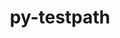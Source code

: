 ---
title: "py-testpath"
layout: cache
categories: [package, v0.18.1]
meta: {"versions": ["0.6.0"], "compilers": ["gcc@=7.5.0"], "oss": ["ubuntu18.04"], "platforms": ["linux"], "targets": ["x86_64"], "stacks": ["data-vis-sdk", "e4s", "root"], "num_specs": 3, "num_specs_by_stack": {"e4s": 2, "root": 3, "data-vis-sdk": 1}}
spec_details: [{"hash": "fpbp35sio4nkwi6v3eju7hw5lq22lhrm", "compiler": "gcc@=7.5.0", "versions": ["0.6.0"], "os": "ubuntu18.04", "platform": "linux", "target": "x86_64", "variants": [], "stacks": ["e4s", "root"], "size": "-", "tarball": "https://binaries.spack.io/v0.18.1/build_cache/linux-ubuntu18.04-x86_64/gcc-7.5.0/py-testpath-0.6.0/linux-ubuntu18.04-x86_64-gcc-7.5.0-py-testpath-0.6.0-fpbp35sio4nkwi6v3eju7hw5lq22lhrm.spack"}, {"hash": "w3fundhaj7gjtlzph5z4b3atpuc2cbxf", "compiler": "gcc@=7.5.0", "versions": ["0.6.0"], "os": "ubuntu18.04", "platform": "linux", "target": "x86_64", "variants": [], "stacks": ["data-vis-sdk", "root"], "size": "-", "tarball": "https://binaries.spack.io/v0.18.1/build_cache/linux-ubuntu18.04-x86_64/gcc-7.5.0/py-testpath-0.6.0/linux-ubuntu18.04-x86_64-gcc-7.5.0-py-testpath-0.6.0-w3fundhaj7gjtlzph5z4b3atpuc2cbxf.spack"}, {"hash": "vy76ugkgcobxkyyplcsadyjiuofgw2pu", "compiler": "gcc@=7.5.0", "versions": ["0.6.0"], "os": "ubuntu18.04", "platform": "linux", "target": "x86_64", "variants": [], "stacks": ["e4s", "root"], "size": "-", "tarball": "https://binaries.spack.io/v0.18.1/build_cache/linux-ubuntu18.04-x86_64/gcc-7.5.0/py-testpath-0.6.0/linux-ubuntu18.04-x86_64-gcc-7.5.0-py-testpath-0.6.0-vy76ugkgcobxkyyplcsadyjiuofgw2pu.spack"}]
---